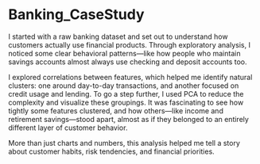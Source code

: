 # Banking_CaseStudy
 
I started with a raw banking dataset and set out to understand how customers actually use financial products. Through exploratory analysis, I noticed some clear behavioral patterns—like how people who maintain savings accounts almost always use checking and deposit accounts too.

I explored correlations between features, which helped me identify natural clusters: one around day-to-day transactions, and another focused on credit usage and lending. To go a step further, I used PCA to reduce the complexity and visualize these groupings. It was fascinating to see how tightly some features clustered, and how others—like income and retirement savings—stood apart, almost as if they belonged to an entirely different layer of customer behavior.

More than just charts and numbers, this analysis helped me tell a story about customer habits, risk tendencies, and financial priorities.
